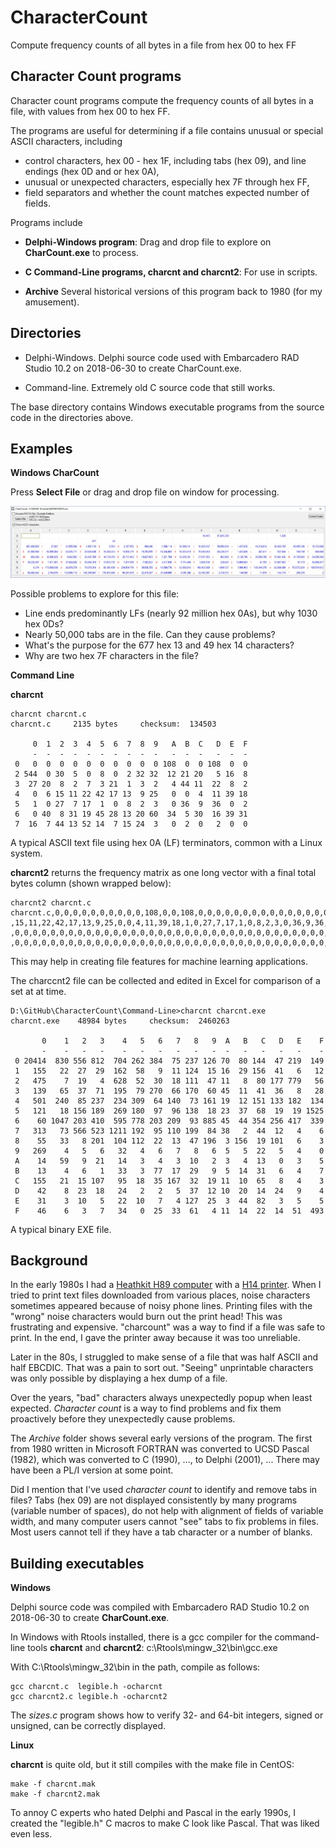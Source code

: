 # CharacterCount

Compute frequency counts of all bytes in a file from hex 00 to hex FF

## Character Count programs

Character count programs compute the frequency counts of all bytes in a file, with values from hex 00 to hex FF.

The programs are useful for determining if a file contains unusual or special ASCII characters, including

  * control characters, hex 00 - hex 1F, including tabs (hex 09), and line endings (hex 0D and or hex 0A),
  * unusual or unexpected characters, especially hex 7F through hex FF,
  * field separators and whether the count matches expected number of fields.

Programs include

  * **Delphi-Windows program**:  Drag and drop file to explore on **CharCount.exe** to process.

  * **C Command-Line programs, charcnt and charcnt2**:  For use in scripts.

  * **Archive**  Several historical versions of this program back to 1980 (for my amusement).

## Directories

   * Delphi-Windows.  Delphi source code used with Embarcadero RAD Studio 10.2 on 2018-06-30 to create CharCount.exe.

   * Command-line.  Extremely old C source code that still works.

The base directory contains Windows executable programs from the source code in the directories above.

## Examples

**Windows CharCount**

Press **Select File** or drag and drop file on window for processing.

![MIMIC-III Lab Notes](graphics/CharCount-MIMIC-III-NoteEvents.jpg)

Possible problems to explore for this file:

  * Line ends predominantly LFs (nearly 92 million hex 0As), but why 1030 hex 0Ds?
  * Nearly 50,000 tabs are in the file.  Can they cause problems?
  * What's the purpose for the 677 hex 13 and 49 hex 14 characters?
  * Why are two hex 7F characters in the file?

**Command Line**

**charcnt**

```
charcnt charcnt.c
charcnt.c     2135 bytes     checksum:  134503

     0  1  2  3  4  5  6  7  8  9   A  B  C   D  E  F
     -  -  -  -  -  -  -  -  -  -   -  -  -   -  -  -
 0   0  0  0  0  0  0  0  0  0  0 108  0  0 108  0  0
 2 544  0 30  5  0  8  0  2 32 32  12 21 20   5 16  8
 3  27 20  8  2  7  3 21  1  3  2   4 44 11  22  8  2
 4   0  6 15 11 22 42 17 13  9 25   0  0  4  11 39 18
 5   1  0 27  7 17  1  0  8  2  3   0 36  9  36  0  2
 6   0 40  8 31 19 45 28 13 20 60  34  5 30  16 39 31
 7  16  7 44 13 52 14  7 15 24  3   0  2  0   2  0  0
```

A typical ASCII text file using hex 0A (LF) terminators, common with a Linux system.

**charcnt2** returns the frequency matrix as one long vector with a final total bytes column (shown wrapped below):

```
charcnt2 charcnt.c
charcnt.c,0,0,0,0,0,0,0,0,0,0,108,0,0,108,0,0,0,0,0,0,0,0,0,0,0,0,0,0,0,0,0,0,544,0,30,5,0,8,0,2,32,32,12,21,20,5,16,8,27,20,8,2,7,3,21,1,3,2,4,44,11,22,8,2,0,6
,15,11,22,42,17,13,9,25,0,0,4,11,39,18,1,0,27,7,17,1,0,8,2,3,0,36,9,36,0,2,0,40,8,31,19,45,28,13,20,60,34,5,30,16,39,31,16,7,44,13,52,14,7,15,24,3,0,2,0,2,0,0,0
,0,0,0,0,0,0,0,0,0,0,0,0,0,0,0,0,0,0,0,0,0,0,0,0,0,0,0,0,0,0,0,0,0,0,0,0,0,0,0,0,0,0,0,0,0,0,0,0,0,0,0,0,0,0,0,0,0,0,0,0,0,0,0,0,0,0,0,0,0,0,0,0,0,0,0,0,0,0,0,0
,0,0,0,0,0,0,0,0,0,0,0,0,0,0,0,0,0,0,0,0,0,0,0,0,0,0,0,0,0,0,0,0,0,0,0,0,0,0,0,0,0,0,0,0,0,0,0,2135
```

This may help in creating file features for machine learning applications.

The charccnt2 file can be collected and edited in Excel for comparison of a set at at time.

```
D:\GitHub\CharacterCount\Command-Line>charcnt charcnt.exe
charcnt.exe    48984 bytes     checksum:  2460263

       0    1   2   3    4   5   6   7   8   9  A   B   C   D   E    F
       -    -   -   -    -   -   -   -   -   -  -   -   -   -   -    -
 0 20414  830 556 812  704 262 384  75 237 126 70  80 144  47 219  149
 1   155   22  27  29  162  58   9  11 124  15 16  29 156  41   6   12
 2   475    7  19   4  628  52  30  18 111  47 11   8  80 177 779   56
 3   139   65  37  71  195  79 270  66 170  60 45  11  41  36   8   28
 4   501  240  85 237  234 309  64 140  73 161 19  12 151 133 182  134
 5   121   18 156 189  269 180  97  96 138  18 23  37  68  19  19 1525
 6    60 1047 203 410  595 778 203 209  93 885 45  44 354 256 417  339
 7   313   73 566 523 1211 192  95 110 199  84 38   2  44  12   4    6
 8    55   33   8 201  104 112  22  13  47 196  3 156  19 101   6    3
 9   269    4   5   6   32   4   6   7   8   6  5   5  22   5   4    0
 A    14   59   9  21   14   3   4   3  10   2  3   4  13   0   3    5
 B    13    4   6   1   33   3  77  17  29   9  5  14  31   6   4    7
 C   155   21  15 107   95  18  35 167  32  19 11  10  65   8   4    3
 D    42    8  23  18   24   2   2   5  37  12 10  20  14  24   9    4
 E    31    3  10   5   22  10   7   4 127  25  3  44  82   3   5    5
 F    46    6   3   7   34   0  25  33  61   4 11  14  22  14  51  493
```

A typical binary EXE file.


## Background

In the early 1980s I had a [Heathkit H89 computer](https://en.wikipedia.org/wiki/Zenith_Z-89) with a [H14 printer](https://www.manualslib.com/manual/901753/Heathkit-H14.html).  When I tried to print text files downloaded from various places, noise characters sometimes appeared because of noisy phone lines.  Printing files with the "wrong" noise characters would burn out the print head!  This was frustrating and expensive.  "charcount" was a way to find if a file was safe to print.  In the end, I gave the printer away because it was too unreliable.

Later in the 80s, I struggled to make sense of a file that was half ASCII and half EBCDIC.  That was a pain to sort out.  "Seeing" unprintable characters was only possible by displaying a hex dump of a file.

Over the years, "bad" characters always unexpectedly popup when least expected.  *Character count* is a way to find problems and fix them proactively before they unexpectedly cause problems.

The *Archive* folder shows several early versions of the program.  The first from 1980 written in Microsoft FORTRAN was converted to UCSD Pascal (1982), which was converted to C (1990), ..., to Delphi (2001), ...  There may have been a PL/I version at some point.

Did I mention that I've used *character count* to identify and remove tabs in files?  Tabs (hex 09) are not displayed consistently by many programs (variable number of spaces), do not help with alignment of fields of variable width, and many computer users cannot "see" tabs to fix problems in files.  Most users cannot tell if they have a tab character or a number of blanks.

## Building executables

**Windows**

Delphi source code was compiled with Embarcadero RAD Studio 10.2 on 2018-06-30 to create **CharCount.exe**.

In Windows with Rtools installed, there is a gcc compiler for the command-line tools **charcnt** and **charcnt2**:  c:\Rtools\mingw_32\bin\gcc.exe

With C:\Rtools\mingw_32\bin in the path, compile as follows:

```
gcc charcnt.c  legible.h -ocharcnt
gcc charcnt2.c legible.h -ocharcnt2
```

The *sizes.c* program shows how to verify 32- and 64-bit integers, signed or unsigned, can be correctly displayed.

**Linux**

**charcnt** is quite old, but it still compiles with the make file in CentOS:

```
make -f charcnt.mak
make -f charcnt2.mak
```
To annoy C experts who hated Delphi and Pascal in the early 1990s, I created the "legible.h" C macros to make C look like Pascal.  That was liked even less.

